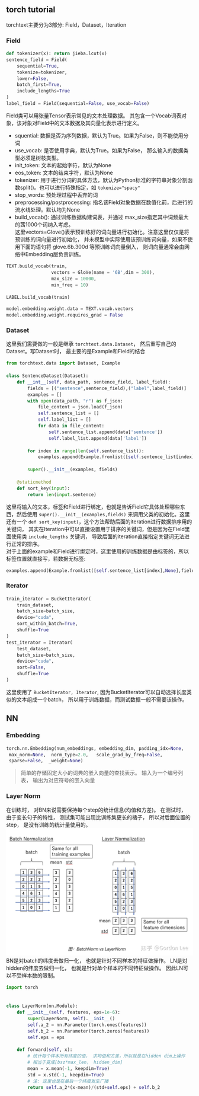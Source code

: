 ## torch tutorial
torchtext主要分为3部分: Field，Dataset，Iteration
### Field
```python
def tokenizer(x): return jieba.lcut(x)
sentence_field = Field(
    sequential=True,
    tokenize=tokenizer,
    lower=False,
    batch_first=True,
    include_lengths=True
)
label_field = Field(sequential=False, use_vocab=False)
```
Field类可以用张量Tensor表示常见的文本处理数据。 其包含一个Vocab词表对象，该对象对Field中的文本数据及其向量化表示进行定义。
- squential: 数据是否为序列数据，默认为True。如果为False，则不能使用分词  
- use_vocab: 是否使用字典，默认为True。如果为False， 那么输入的数据类型必须是树枝类型。  
- init_token: 文本的起始字符，默认为None  
- eos_token: 文本的结束字符，默认为None  
- tokenizer: 用于进行分词的具体方法，默认为Python标准的字符串对象分割函数split()。也可以进行特殊指定，如 `tokenize="spacy"`
- stop_words: 预处理过程中丢弃的词
- preprocessing/postprocessing: 指名该Field对象数据在数值化前，后进行的流水线处理。默认均为None
- build_vocab(): 通过训练数据构建词表，并通过 max_size指定其中词频最大的茜1000个词纳入考虑。  
这里vectors=Glove()表示预训练好的词向量进行初始化。注意这里仅仅是将预训练的词向量进行初始化，
并未模型中实际使用该预训练词向量，如果不使用下面的语句将 glove.6b.300d 等预训练词向量倒入，
则词向量通常会由网络中Embedding层负责训练。
```python
TEXT.build_vocab(train,
                 vectors = GloVe(name = '6B',dim = 300),
                 max_size = 10000,
                 min_freq = 10)

LABEL.build_vocab(train)
```

```python
model.embedding.weight.data = TEXT.vocab.vectors
model.embedding.weight.requires_grad = False
```
### Dataset
这里我们需要做的一般是继承 `torchtext.data.Dataset`， 然后重写自己的Dataset。写Dataset时，
最主要的是Example和Field的结合
```python
from torchtext.data import Dataset, Example

class SentenceDataset(Dataset):
    def __int__(self, data_path, sentence_field, label_field):
        fields = [("sentence",sentence_field),("label",label_field)]
        examples = []
        with open(data_path, "r") as f_json:
            file_content = json.load(f_json)
            self.sentence_list = []
            self.label_list = []
            for data in file_content:
                self.sentence_list.append(data['sentence'])
                self.label_list.append(data['label'])
                
        for index in range(len(self.sentence_list)):
            examples.append(Example.fromlist([self.sentence_list[index], self.label_list[index]], fields))

        super().__init__(examples, fields)
        
    @staticmethod
    def sort_key(input):
        return len(input.sentence)
```
这里将输入的文本，标签和Field进行绑定，也就是告诉Field它具体处理哪些东西，然后使用 `super().__init__(examples,fields)`
来调用父类的初始化。这里还有一个 `def sort_key(input)`，这个方法帮助后面的iteration进行数据排序用的关键词，
其实在Iteration中可以直接设置用于排序的关键词，但是因为在Field里面使用类 `include_lengths` 关键词，
导致后面的iteration直接指定关键词无法进行正常的排序。  
对于上面的example和Field进行绑定时，这里使用的训练数据是由标签的，所以标签位置就直接写，若数据无标签:
```python
examples.append(Example.fromlist([self.sentence_list[index],None],fields))
```

### Iterator
```python
train_iterator = BucketIterator(
    train_dataset,
    batch_size=batch_size,
    device="cuda",
    sort_within_batch=True,
    shuffle=True
)
test_iterator = Iterator(
    test_dataset,
    batch_size=batch_size,
    device="cuda",
    sort=False,
    shuffle=True
)
```
这里使用了 `BucketIterator, Iterator`, 因为BucketIterator可以自动选择长度类似的文本组成一个batch，
所以用于训练数据，而测试数据一般不需要该操作。

## NN
### Embedding

```python
torch.nn.Embedding(num_embeddings, embedding_dim, padding_idx=None,
 max_norm=None,  norm_type=2.0,   scale_grad_by_freq=False, 
 sparse=False,  _weight=None)
```
> 简单的存储固定大小的词典的嵌入向量的查找表示。 输入为一个编号列表， 输出为对应符号的嵌入向量

### Layer Norm
在训练时， 对BN来说需要保持每个step的统计信息(均值和方差)。 在测试时， 由于变长句子的特性， 测试集可能出现比训练集更长的橘子， 
所以对后面位置的step， 是没有训练的统计量使用的。
![img.png](doc/layernormal.png)
BN是对batch的纬度去做归一化， 也就是针对不同样本的特征做操作。 LN是对hidden的纬度去做归一化， 也就是针对单个样本的不同特征做操作。 因此LN可以不受样本数的限制。

```python
import torch


class LayerNorm(nn.Module):
    def __init__(self, features, eps=1e-6):
        super(LayerNorm, self).__init__()
        self.a_2 = nn.Parameter(torch.ones(features))
        self.b_2 = nn.Parameter(torch.zeros(features))
        self.eps = eps
    
    def forward(self, x):
        # 统计每个样本所有纬度的值， 求均值和方差，所以就是在hidden dim上操作
        # 相当于变成[bsz*max_len， hidden_dim]
        mean = x.mean(-1, keepdim=True)
        std = x.std(-1, keepdim=True)
        # 注: 这里也是在最后一个纬度发生广播
        return self.a_2*(x-mean)/(std+self.eps) + self.b_2

```